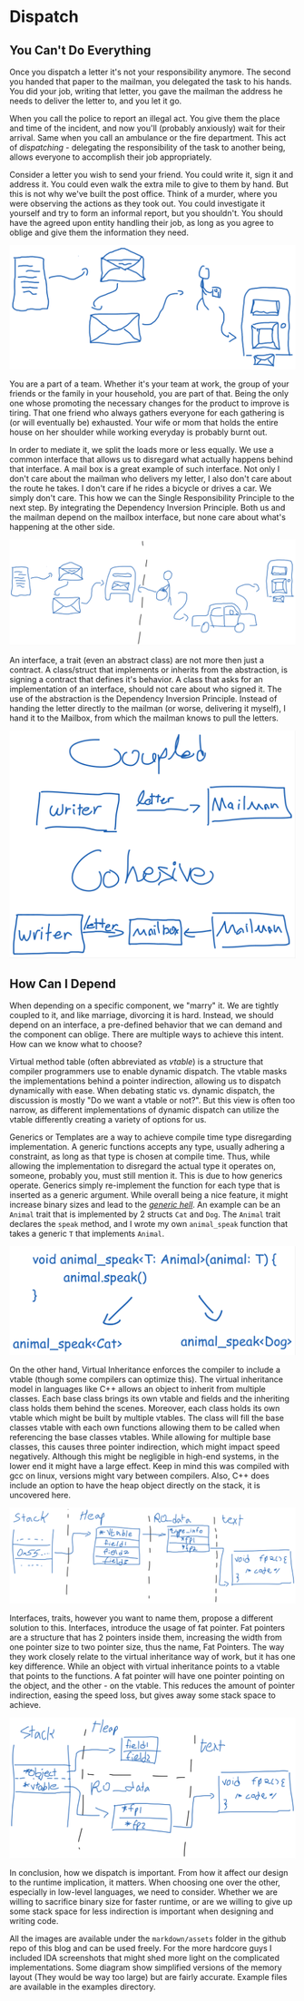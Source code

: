 # Dispatch

## You Can't Do Everything

Once you dispatch a letter it's not your responsibility anymore. The second you handed that paper to the mailman, you delegated the task to his hands. You did your job, writing that letter, you gave the mailman the address he needs to deliver the letter to, and you let it go. 

When you call the police to report an illegal act. You give them the place and time of the incident, and now you'll (probably anxiously) wait for their arrival. Same when you call an ambulance or the fire department. This act of *dispatching* - delegating the responsibility of the task to another being, allows everyone to accomplish their job appropriately. 

Consider a letter you wish to send your friend. You could write it, sign it and address it. You could even walk the extra mile to give to them by hand. But this is not why we've built the post office. Think of a murder, where you were observing the actions as they took out. You could investigate it yourself and try to form an informal report, but you shouldn't. You should have the agreed upon entity handling their job, as long as you agree to oblige and give them the information they need.

![a diagram of a letter sending process](../assets/Dispatch/letter_sending_diagram.png)

You are a part of a team. Whether it's your team at work, the group of your friends or the family in your household, you are part of that. Being the only one whose promoting the necessary changes for the product to improve is tiring. That one friend who always gathers everyone for each gathering is (or will eventually be) exhausted. Your wife or mom that holds the entire house on her shoulder while working everyday is probably burnt out.

In order to mediate it, we split the loads more or less equally. We use a common interface that allows us to disregard what actually happens behind that interface. A mail box is a great example of such interface. Not only I don't care about the mailman who delivers my letter, I also don't care about the route he takes. I don't care if he rides a bicycle or drives a car. We simply don't care. This how we can the Single Responsibility Principle to the next step. By integrating the Dependency Inversion Principle. Both us and the mailman depend on the mailbox interface, but none care about what's happening at the other side.

![diagram separating the responsibilities between the writer and the sender](../assets/Dispatch/responsibilities_separated_mail_sending.png)

An interface, a trait (even an abstract class) are not more then just a contract. A class/struct that implements or inherits from the abstraction, is signing a contract that defines it's behavior. A class that asks for an implementation of an interface, should not care about who signed it. The use of the abstraction is the Dependency Inversion Principle. Instead of handing the letter directly to the mailman (or worse, delivering it myself), I hand it to the Mailbox, from which the mailman knows to pull the letters. 

![Dependency Inversion Principle diagram](../assets/Dispatch/dependency_inversion_principle_diagram.png)


## How Can I Depend

When depending on a specific component, we "marry" it. We are tightly coupled to it, and like marriage, divorcing it is hard. Instead, we should depend on an interface, a pre-defined behavior that we can demand and the component can oblige. There are multiple ways to achieve this intent. How can we know what to choose? 

Virtual method table (often abbreviated as *vtable*) is a structure that compiler programmers use to enable dynamic dispatch. The vtable masks the implementations behind a pointer indirection, allowing us to dispatch dynamically with ease. When debating static vs. dynamic dispatch, the discussion is mostly "Do we want a vtable or not?". But this view is often too narrow, as different implementations of dynamic dispatch can utilize the vtable differently creating a variety of options for us.

Generics or Templates are a way to achieve compile time type disregarding implementation. A generic functions accepts any type, usually adhering a constraint, as long as that type is chosen at compile time. Thus, while allowing the implementation to disregard the actual type it operates on, someone, probably you, must still mention it. This is due to how generics operate. Generics simply re-implement the function for each type that is inserted as a generic argument. While overall being a nice feature, it might increase binary sizes and lead to the [*generic hell*](https://gist.github.com/npryce/1114218). An example can be an `Animal` trait that is implemented by 2 structs `Cat` and `Dog`. The `Animal` trait declares the `speak` method, and I wrote my own `animal_speak` function that takes a generic `T` that implements `Animal`.

![a diagram that shows how the function is duplicated for each type that utilizes it](../assets/Dispatch/generic_duplicates_the_code_for_each_type.png)

On the other hand, Virtual Inheritance enforces the compiler to include a vtable (though some compilers can optimize this). The virtual inheritance model in languages like C++ allows an object to inherit from multiple classes. Each base class brings its own vtable and fields and the inheriting class holds them behind the scenes. Moreover, each class holds its own vtable which might be built by multiple vtables. The class will fill the base classes vtable with each own functions allowing them to be called when referencing the base classes vtables. While allowing for multiple base classes, this causes three pointer indirection, which might impact speed negatively. Although this might be negligible in high-end systems, in the lower end it might have a large effect. Keep in mind this was compiled with gcc on linux, versions might vary between compilers. Also, C++ does include an option to have the heap object directly on the stack, it is uncovered here.

![a diagram that shows the memory layout of an object in cpp compiled with gcc](../assets/Dispatch/cpp_object_representation_in_memory.png)

Interfaces, traits, however you want to name them, propose a different solution to this. Interfaces, introduce the usage of fat pointer. Fat pointers are a structure that has 2 pointers inside them, increasing the width from one pointer size to two pointer size, thus the name, Fat Pointers. The way they work closely relate to the virtual inheritance way of work, but it has one key difference. While an object with virtual inheritance points to a vtable that points to the functions. A fat pointer will have one pointer pointing on the object, and the other - on the vtable. This reduces the amount of pointer indirection, easing the speed loss, but gives away some stack space to achieve.

![fat pointer implementation diagram, shows how having the vtable on the stack reduces indirections](../assets/Dispatch/fat_pointer_implementation_diagram.png)



In conclusion, how we dispatch is important. From how it affect our design to the runtime implication, it matters. When choosing one over the other, especially in low-level languages, we need to consider. Whether we are willing to sacrifice binary size for faster runtime, or are we willing to give up some stack space for less indirection is important when designing and writing code.

All the images are available under the `markdown/assets` folder in the github repo of this blog and can be used freely. For the more hardcore guys I included IDA screenshots that might shed more light on the complicated implementations. Some diagram show simplified versions of the memory layout (They would be way too large) but are fairly accurate. Example files are available in the examples directory.